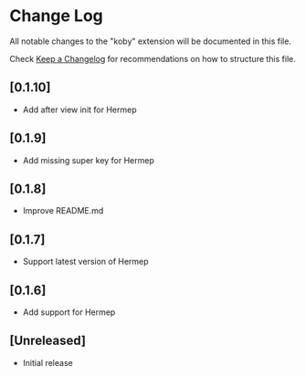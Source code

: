 # Change Log

All notable changes to the "koby" extension will be documented in this file.

Check [Keep a Changelog](http://keepachangelog.com/) for recommendations on how to structure this file.


## [0.1.10]

- Add after view init for Hermep

## [0.1.9]

- Add missing super key for Hermep

## [0.1.8]

- Improve README.md

## [0.1.7]

- Support latest version of Hermep

## [0.1.6]

- Add support for Hermep
## [Unreleased]

- Initial release